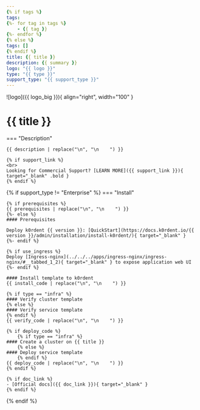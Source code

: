 ```yaml
---
{% if tags %}
tags:
{%- for tag in tags %}
    - {{ tag }}
{%- endfor %}
{% else %}
tags: []
{% endif %}
title: {{ title }}
description: {{ summary }}
logo: "{{ logo }}"
type: "{{ type }}"
support_type: "{{ support_type }}"
---
```

![logo]({{ logo_big }}){ align="right", width="100" }
# {{ title }}

=== "Description"

    {{ description | replace("\n", "\n    ") }}

    {% if support_link %}
    <br>
    Looking for Commercial Support? [LEARN MORE]({{ support_link }}){ target="_blank" .bold }
    {% endif %}

{% if support_type != "Enterprise" %}
=== "Install"

    {% if prerequisites %}
    {{ prerequisites | replace("\n", "\n    ") }}
    {%- else %}
    #### Prerequisites

    Deploy k0rdent {{ version }}: [QuickStart](https://docs.k0rdent.io/{{ version }}/admin/installation/install-k0rdent/){ target="_blank" }
    {%- endif %}

    {% if use_ingress %}
    Deploy [Ingress-nginx](../../../apps/ingress-nginx/ingress-nginx/#__tabbed_1_2){ target="_blank" } to expose application web UI
    {%- endif %}

    #### Install template to k0rdent
    {{ install_code | replace("\n", "\n    ") }}

    {% if type == "infra" %}
    #### Verify cluster template
    {% else %}
    #### Verify service template
    {% endif %}
    {{ verify_code | replace("\n", "\n    ") }}

    {% if deploy_code %}
        {% if type == "infra" %}
    #### Create a cluster on {{ title }}
        {% else %}
    #### Deploy service template
        {% endif %}
    {{ deploy_code | replace("\n", "\n    ") }}
    {% endif %}

    {% if doc_link %}
    - [Official docs]({{ doc_link }}){ target="_blank" }
    {% endif %}
{% endif %}
